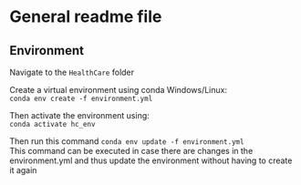 # General readme file

## Environment

Navigate to the `HealthCare` folder  

Create a virtual environment using conda Windows/Linux:   
`conda env create -f environment.yml`

Then activate the environment using:  
`conda activate hc_env`   

Then run this command
`conda env update -f environment.yml`  
This command can be executed in case there are changes in the environment.yml and thus update the environment without having to create it again
